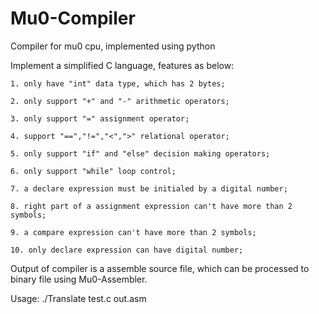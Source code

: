 # Mu0-Compiler
Compiler for mu0 cpu, implemented using python

Implement a simplified C language, features as below:

    1. only have "int" data type, which has 2 bytes;
    
    2. only support "+" and "-" arithmetic operators;
    
    3. only support "=" assignment operator;
    
    4. support "==","!=","<",">" relational operator;
    
    5. only support "if" and "else" decision making operators;
    
    6. only support "while" loop control;
    
    7. a declare expression must be initialed by a digital number;
    
    8. right part of a assignment expression can't have more than 2 symbols;
    
    9. a compare expression can't have more than 2 symbols;
    
    10. only declare expression can have digital number;
    
    
Output of compiler is a assemble source file, which can be processed to binary file using Mu0-Assembler.

Usage: ./Translate test.c out.asm
